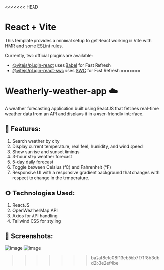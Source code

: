 <<<<<<< HEAD
# React + Vite

This template provides a minimal setup to get React working in Vite with HMR and some ESLint rules.

Currently, two official plugins are available:

- [@vitejs/plugin-react](https://github.com/vitejs/vite-plugin-react/blob/main/packages/plugin-react/README.md) uses [Babel](https://babeljs.io/) for Fast Refresh
- [@vitejs/plugin-react-swc](https://github.com/vitejs/vite-plugin-react-swc) uses [SWC](https://swc.rs/) for Fast Refresh
=======
# Weatherly-weather-app ☁️

A weather forecasting application built using ReactJS that fetches real-time weather data from an API and displays it in a user-friendly interface.

## 🚀 Features:

1. Search weather by city
2. Display current temperature, real feel, humidity, and wind speed
3. Show sunrise and sunset timings
4. 3-hour step weather forecast
5. 5-day daily forecast
6. Toggle between Celsius (°C) and Fahrenheit (°F)
7. Responsive UI with a responsive gradient background that changes with respect to change in the temperature.

## ⚙️ Technologies Used:

1. ReactJS
2. OpenWeatherMap API
3. Axios for API handling
4. Tailwind CSS for styling

## 📸 Screenshots:

![image](https://github.com/user-attachments/assets/15ca4eaf-9c2f-4a88-9f17-08c086ca171a)
![image](https://github.com/user-attachments/assets/d69989e9-01b1-429d-a804-c3abfb92e73a)

>>>>>>> ba2af8efc08f13eb5bb7f71f8b3dbd2b3e2ef4be
